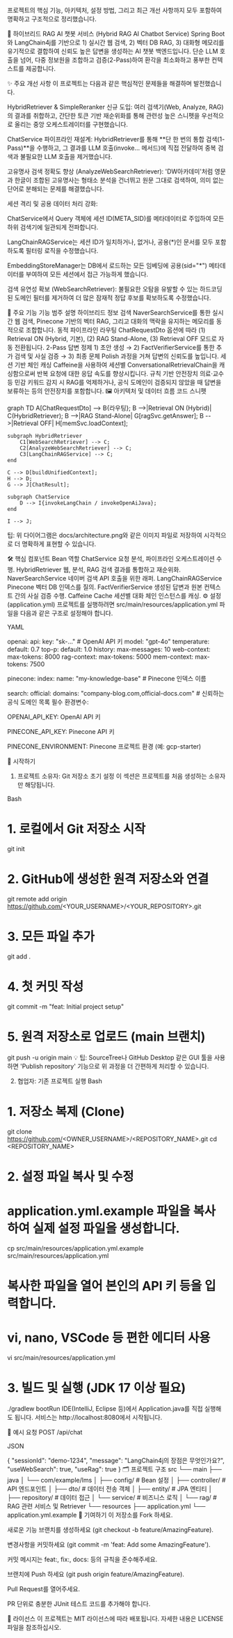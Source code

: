 
프로젝트의 핵심 기능, 아키텍처, 설정 방법, 그리고 최근 개선 사항까지 모두 포함하여 명확하고 구조적으로 정리했습니다.

📑 하이브리드 RAG AI 챗봇 서비스 (Hybrid RAG AI Chatbot Service)
Spring Boot와 LangChain4j를 기반으로 1) 실시간 웹 검색, 2) 벡터 DB RAG, 3) 대화형 메모리를 유기적으로 결합하여 신뢰도 높은 답변을 생성하는 AI 챗봇 백엔드입니다. 단순 LLM 호출을 넘어, 다중 정보원을 조합하고 검증(2-Pass)하여 환각을 최소화하고 풍부한 컨텍스트를 제공합니다.

✨ 주요 개선 사항
이 프로젝트는 다음과 같은 핵심적인 문제들을 해결하며 발전했습니다.

HybridRetriever & SimpleReranker 신규 도입: 여러 검색기(Web, Analyze, RAG)의 결과를 취합하고, 간단한 토큰 기반 재순위화를 통해 관련성 높은 스니펫을 우선적으로 올리는 중앙 오케스트레이터를 구현했습니다.

ChatService 파이프라인 재설계: HybridRetriever를 통해 **단 한 번의 통합 검색(1-Pass)**을 수행하고, 그 결과를 LLM 호출(invoke... 메서드)에 직접 전달하여 중복 검색과 불필요한 LLM 호출을 제거했습니다.

고유명사 검색 정확도 향상 (AnalyzeWebSearchRetriever): 'DW아카데미'처럼 영문과 한글이 조합된 고유명사는 형태소 분석을 건너뛰고 원문 그대로 검색하여, 의미 없는 단어로 분해되는 문제를 해결했습니다.

세션 격리 및 공용 데이터 처리 강화:

ChatService에서 Query 객체에 세션 ID(META_SID)를 메타데이터로 주입하여 모든 하위 검색기에 일관되게 전파합니다.

LangChainRAGService는 세션 ID가 일치하거나, 없거나, 공용(*)인 문서를 모두 포함하도록 필터링 로직을 수정했습니다.

EmbeddingStoreManager는 DB에서 로드하는 모든 임베딩에 공용(sid="*") 메타데이터를 부여하여 모든 세션에서 접근 가능하게 했습니다.

검색 유연성 확보 (WebSearchRetriever): 불필요한 오탐을 유발할 수 있는 하드코딩된 도메인 필터를 제거하여 더 많은 잠재적 정답 후보를 확보하도록 수정했습니다.

🚀 주요 기능
기능 범주	설명
하이브리드 정보 검색	NaverSearchService를 통한 실시간 웹 검색, Pinecone 기반의 벡터 RAG, 그리고 대화의 맥락을 유지하는 메모리를 동적으로 조합합니다.
동적 파이프라인 라우팅	ChatRequestDto 옵션에 따라 (1) Retrieval ON (Hybrid, 기본), (2) RAG Stand-Alone, (3) Retrieval OFF 모드로 자동 전환됩니다.
2-Pass 답변 정제	1) 초안 생성 → 2) FactVerifierService를 통한 추가 검색 및 사실 검증 → 3) 최종 문체 Polish 과정을 거쳐 답변의 신뢰도를 높입니다.
세션 기반 체인 캐싱	Caffeine을 사용하여 세션별 ConversationalRetrievalChain을 캐싱함으로써 반복 요청에 대한 응답 속도를 향상시킵니다.
규칙 기반 안전장치	의료·교수 등 민감 키워드 감지 시 RAG를 억제하거나, 공식 도메인이 검증되지 않았을 때 답변을 보류하는 등의 안전장치를 포함합니다.
🖼️ 아키텍처 및 데이터 흐름
코드 스니펫

graph TD
    A[ChatRequestDto] --> B{라우팅};
    B -->|Retrieval ON (Hybrid)| C(HybridRetriever);
    B -->|RAG Stand-Alone| G[ragSvc.getAnswer];
    B -->|Retrieval OFF| H[memSvc.loadContext];

    subgraph HybridRetriever
        C1[WebSearchRetriever] --> C;
        C2[AnalyzeWebSearchRetriever] --> C;
        C3[LangChainRAGService] --> C;
    end

    C --> D[buildUnifiedContext];
    H --> D;
    G --> J[ChatResult];

    subgraph ChatService
        D --> I{invokeLangChain / invokeOpenAiJava};
    end

    I --> J;
팁: 위 다이어그램은 docs/architecture.png와 같은 이미지 파일로 저장하여 시각적으로 더 명확하게 표현할 수 있습니다.

🛠️ 핵심 컴포넌트
Bean	역할
ChatService	요청 분석, 파이프라인 오케스트레이션 수행.
HybridRetriever	웹, 분석, RAG 검색 결과를 통합하고 재순위화.
NaverSearchService	네이버 검색 API 호출을 위한 래퍼.
LangChainRAGService	Pinecone 벡터 DB 인덱스를 질의.
FactVerifierService	생성된 답변과 원본 컨텍스트 간의 사실 검증 수행.
Caffeine Cache	세션별 대화 체인 인스턴스를 캐싱.
⚙️ 설정 (application.yml)
프로젝트를 실행하려면 src/main/resources/application.yml 파일을 다음과 같은 구조로 설정해야 합니다.

YAML

openai:
  api:
    key: "sk-..."                  # OpenAI API 키
    model: "gpt-4o"
    temperature:
      default: 0.7
    top-p:
      default: 1.0
    history:
      max-messages: 10
  web-context:
    max-tokens: 8000
  rag-context:
    max-tokens: 5000
  mem-context:
    max-tokens: 7500

pinecone:
  index:
    name: "my-knowledge-base"      # Pinecone 인덱스 이름

search:
  official:
    domains: "company-blog.com,official-docs.com" # 신뢰하는 공식 도메인 목록
필수 환경변수:

OPENAI_API_KEY: OpenAI API 키

PINECONE_API_KEY: Pinecone API 키

PINECONE_ENVIRONMENT: Pinecone 프로젝트 환경 (예: gcp-starter)

🚀 시작하기
1. 프로젝트 소유자: Git 저장소 초기 설정
이 섹션은 프로젝트를 처음 생성하는 소유자만 해당됩니다.

Bash

# 1. 로컬에서 Git 저장소 시작
git init

# 2. GitHub에 생성한 원격 저장소와 연결
git remote add origin https://github.com/<YOUR_USERNAME>/<YOUR_REPOSITORY>.git

# 3. 모든 파일 추가
git add .

# 4. 첫 커밋 작성
git commit -m "feat: Initial project setup"

# 5. 원격 저장소로 업로드 (main 브랜치)
git push -u origin main
💡 팁: SourceTree나 GitHub Desktop 같은 GUI 툴을 사용하면 'Publish repository' 기능으로 위 과정을 더 간편하게 처리할 수 있습니다.

2. 협업자: 기존 프로젝트 실행
Bash

# 1. 저장소 복제 (Clone)
git clone https://github.com/<OWNER_USERNAME>/<REPOSITORY_NAME>.git
cd <REPOSITORY_NAME>

# 2. 설정 파일 복사 및 수정
# application.yml.example 파일을 복사하여 실제 설정 파일을 생성합니다.
cp src/main/resources/application.yml.example src/main/resources/application.yml

# 복사한 파일을 열어 본인의 API 키 등을 입력합니다.
# vi, nano, VSCode 등 편한 에디터 사용
vi src/main/resources/application.yml

# 3. 빌드 및 실행 (JDK 17 이상 필요)
./gradlew bootRun
IDE(IntelliJ, Eclipse 등)에서 Application.java를 직접 실행해도 됩니다. 서비스는 http://localhost:8080에서 시작됩니다.

🧪 예시 요청
POST /api/chat

JSON

{
    "sessionId": "demo-1234",
    "message": "LangChain4j의 장점은 무엇인가요?",
    "useWebSearch": true,
    "useRag": true
}
🗂️ 프로젝트 구조
src
└── main
    ├── java
    │   └── com/example/lms
    │       ├── config/         # Bean 설정
    │       ├── controller/     # API 엔드포인트
    │       ├── dto/            # 데이터 전송 객체
    │       ├── entity/         # JPA 엔티티
    │       ├── repository/     # 데이터 접근
    │       └── service/        # 비즈니스 로직
    │           └── rag/        # RAG 관련 서비스 및 Retriever
    └── resources
        ├── application.yml
        └── application.yml.example
🤝 기여하기
이 저장소를 Fork 하세요.

새로운 기능 브랜치를 생성하세요 (git checkout -b feature/AmazingFeature).

변경사항을 커밋하세요 (git commit -m 'feat: Add some AmazingFeature').

커밋 메시지는 feat:, fix:, docs: 등의 규칙을 준수해주세요.

브랜치에 Push 하세요 (git push origin feature/AmazingFeature).

Pull Request를 열어주세요.

PR 단위로 충분한 JUnit 테스트 코드를 추가해야 합니다.

📄 라이선스
이 프로젝트는 MIT 라이선스에 따라 배포됩니다. 자세한 내용은 LICENSE 파일을 참조하십시오.
